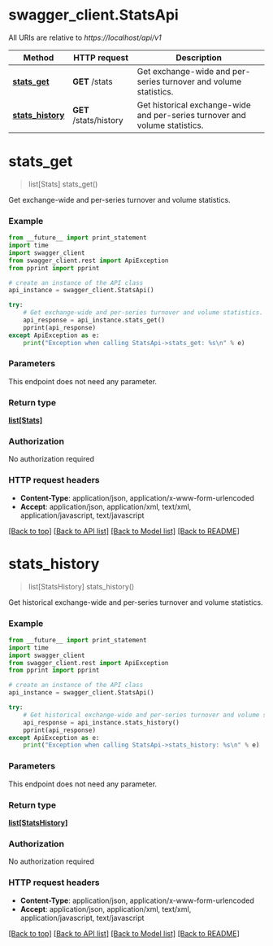 # swagger_client.StatsApi

All URIs are relative to *https://localhost/api/v1*

Method | HTTP request | Description
------------- | ------------- | -------------
[**stats_get**](StatsApi.md#stats_get) | **GET** /stats | Get exchange-wide and per-series turnover and volume statistics.
[**stats_history**](StatsApi.md#stats_history) | **GET** /stats/history | Get historical exchange-wide and per-series turnover and volume statistics.


# **stats_get**
> list[Stats] stats_get()

Get exchange-wide and per-series turnover and volume statistics.

### Example 
```python
from __future__ import print_statement
import time
import swagger_client
from swagger_client.rest import ApiException
from pprint import pprint

# create an instance of the API class
api_instance = swagger_client.StatsApi()

try: 
    # Get exchange-wide and per-series turnover and volume statistics.
    api_response = api_instance.stats_get()
    pprint(api_response)
except ApiException as e:
    print("Exception when calling StatsApi->stats_get: %s\n" % e)
```

### Parameters
This endpoint does not need any parameter.

### Return type

[**list[Stats]**](Stats.md)

### Authorization

No authorization required

### HTTP request headers

 - **Content-Type**: application/json, application/x-www-form-urlencoded
 - **Accept**: application/json, application/xml, text/xml, application/javascript, text/javascript

[[Back to top]](#) [[Back to API list]](../README.md#documentation-for-api-endpoints) [[Back to Model list]](../README.md#documentation-for-models) [[Back to README]](../README.md)

# **stats_history**
> list[StatsHistory] stats_history()

Get historical exchange-wide and per-series turnover and volume statistics.

### Example 
```python
from __future__ import print_statement
import time
import swagger_client
from swagger_client.rest import ApiException
from pprint import pprint

# create an instance of the API class
api_instance = swagger_client.StatsApi()

try: 
    # Get historical exchange-wide and per-series turnover and volume statistics.
    api_response = api_instance.stats_history()
    pprint(api_response)
except ApiException as e:
    print("Exception when calling StatsApi->stats_history: %s\n" % e)
```

### Parameters
This endpoint does not need any parameter.

### Return type

[**list[StatsHistory]**](StatsHistory.md)

### Authorization

No authorization required

### HTTP request headers

 - **Content-Type**: application/json, application/x-www-form-urlencoded
 - **Accept**: application/json, application/xml, text/xml, application/javascript, text/javascript

[[Back to top]](#) [[Back to API list]](../README.md#documentation-for-api-endpoints) [[Back to Model list]](../README.md#documentation-for-models) [[Back to README]](../README.md)

